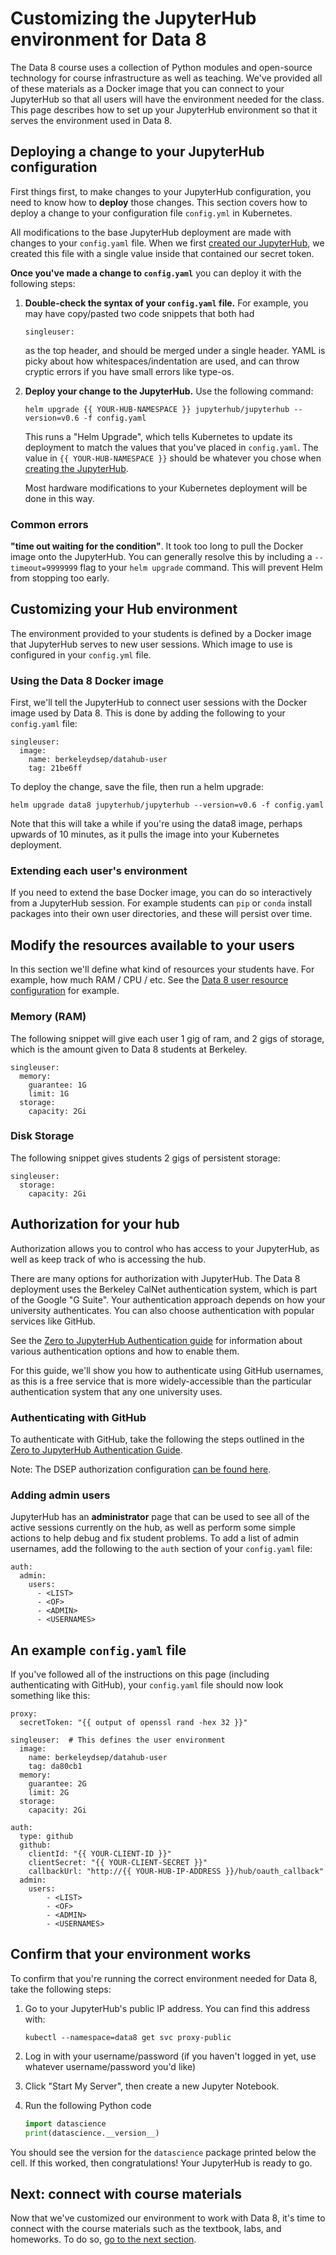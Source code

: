# Customizing the JupyterHub environment for Data 8

The Data 8 course uses a collection of Python modules and open-source
technology for course infrastructure as well as teaching. We've
provided all of these materials as a Docker image that you can connect
to your JupyterHub so that all users will have the environment needed
for the class. This page describes how to set up your JupyterHub
environment so that it serves the environment used in Data 8.

## Deploying a change to your JupyterHub configuration

First things first, to make changes to your JupyterHub configuration, you
need to know how to **deploy** those changes. This section covers how to deploy
a change to your configuration file ``config.yml`` in Kubernetes.

All modifications to the base JupyterHub deployment are made with
changes to your `config.yaml` file. When we first [created our JupyterHub](setup_jupyterhub.md),
we created this file with a single value inside that contained our secret token.

**Once you've made a change to `config.yaml`** you can deploy it with the following
steps:

1. **Double-check the syntax of your `config.yaml` file.** For example, you may have
   copy/pasted two code snippets that both had

   ```
   singleuser:
   ```

   as the top header, and should be merged under a single header.
   YAML is picky about how whitespaces/indentation are used,
   and can throw cryptic errors if you have small errors like type-os.

2. **Deploy your change to the JupyterHub.** Use the following command:

    ```
    helm upgrade {{ YOUR-HUB-NAMESPACE }} jupyterhub/jupyterhub --version=v0.6 -f config.yaml
    ```

    This runs a "Helm Upgrade", which tells Kubernetes to update its deployment to match
    the values that you've placed in `config.yaml`. The value in `{{ YOUR-HUB-NAMESPACE }}` should
    be whatever you chose when [creating the JupyterHub](setup_jupyterhub.md).

    Most hardware modifications to your
    Kubernetes deployment will be done in this way.

### Common errors

**"time out waiting for the condition"**. It took too long to
pull the Docker image onto the JupyterHub. You can generally resolve this by including
a `--timeout=9999999` flag to your `helm upgrade` command. This will prevent Helm
from stopping too early.

## Customizing your Hub environment

The environment provided to your students is defined by a Docker image
that JupyterHub serves to new user sessions. Which image to use is configured
in your `config.yml` file.

### Using the Data 8 Docker image

First, we'll tell the JupyterHub to connect user sessions with the
Docker image used by Data 8. This is done by adding the following to your
`config.yaml` file:

```
singleuser:
  image:
    name: berkeleydsep/datahub-user
    tag: 21be6ff
```

To deploy the change, save the file, then run a helm upgrade:

```
helm upgrade data8 jupyterhub/jupyterhub --version=v0.6 -f config.yaml
```

Note that this will take a while if you're using the data8 image, perhaps
upwards of 10 minutes, as it pulls the image into your Kubernetes deployment.

### Extending each user's environment

If you need to extend the base Docker image, you can do so interactively from
a JupyterHub session. For example students can `pip` or `conda` install packages
into their own user directories, and these will persist over time.

## Modify the resources available to your users

In this section we'll define what kind of resources your students have. For example,
how much RAM / CPU / etc. See the [Data 8 user resource configuration](https://github.com/berkeley-dsep-infra/datahub/blob/staging/datahub/config.yaml#L140)
for example.

### Memory (RAM)
The following snippet will give each user 1 gig of ram, and 2 gigs of storage,
which is the amount given to Data 8 students at Berkeley.

```
singleuser:
  memory:
    guarantee: 1G
    limit: 1G
  storage:
    capacity: 2Gi
```

### Disk Storage

The following snippet gives students 2 gigs of persistent storage:

```
singleuser:
  storage:
    capacity: 2Gi
```

## Authorization for your hub

Authorization allows you to control who has access to your JupyterHub, as well
as keep track of who is accessing the hub.

There are many options for
authorization with JupyterHub. The Data 8 deployment uses the Berkeley
CalNet authentication system, which is part of the Google "G Suite".
Your authentication approach depends on how your university authenticates.
You can also choose
authentication with popular services like GitHub.

See the [Zero to JupyterHub Authentication guide](https://zero-to-jupyterhub.readthedocs.io/en/latest/authentication.html) for information about various
authentication options and how to enable them.

For this guide, we'll show you how to authenticate using GitHub usernames,
as this is a free service that is more widely-accessible than the particular
authentication system that any one university uses.

### Authenticating with GitHub
To authenticate with GitHub, take the following the steps outlined
in the [Zero to JupyterHub Authentication Guide](https://zero-to-jupyterhub.readthedocs.io/en/latest/authentication.html#github).

Note: The DSEP authorization configuration [can be found here](https://github.com/berkeley-dsep-infra/datahub/blob/staging/datahub/config.yaml#L65).

### Adding admin users

JupyterHub has an **administrator** page that can be used to see all of the
active sessions currently on the hub, as well as perform some simple actions
to help debug and fix student problems. To add a list of admin usernames,
add the following to the `auth` section of your `config.yaml` file:

```
auth:
  admin:
    users:
      - <LIST>
      - <OF>
      - <ADMIN>
      - <USERNAMES>
```

## An example `config.yaml` file

If you've followed all of the instructions on this page
(including authenticating with GitHub), your `config.yaml` file should now
look something like this:

```
proxy:
  secretToken: "{{ output of openssl rand -hex 32 }}"

singleuser:  # This defines the user environment
  image:
    name: berkeleydsep/datahub-user
    tag: da80cb1
  memory:
    guarantee: 2G
    limit: 2G
  storage:
    capacity: 2Gi

auth:
  type: github
  github:
    clientId: "{{ YOUR-CLIENT-ID }}"
    clientSecret: "{{ YOUR-CLIENT-SECRET }}"
    callbackUrl: "http://{{ YOUR-HUB-IP-ADDRESS }}/hub/oauth_callback"
  admin:
    users:
        - <LIST>
        - <OF>
        - <ADMIN>
        - <USERNAMES>
```

## Confirm that your environment works

To confirm that you're running the correct environment needed for Data 8,
take the following steps:

1. Go to your JupyterHub's public IP address. You can find this address with:

   ```
   kubectl --namespace=data8 get svc proxy-public
   ```

2. Log in with your username/password (if you haven't logged in yet, use whatever
   username/password you'd like)
3. Click "Start My Server", then create a new Jupyter Notebook.
4. Run the following Python code

   ```python
   import datascience
   print(datascience.__version__)
   ```

You should see the version for the `datascience` package printed below the cell.
If this worked, then congratulations! Your JupyterHub is ready to go.

## Next: connect with course materials

Now that we've customized our environment to work with Data 8, it's time
to connect with the course materials such as the textbook, labs, and homeworks.
To do so, [go to the next section](connect_website_and_textbook.md).
